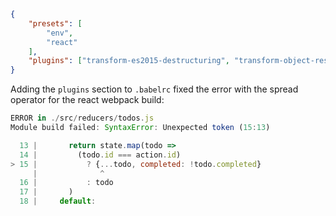 ```json
{
    "presets": [
        "env",
        "react"
    ],
    "plugins": ["transform-es2015-destructuring", "transform-object-rest-spread"]
}
```
Adding the `plugins` section to `.babelrc` fixed the error with the spread operator for the react webpack build:
```javascript
ERROR in ./src/reducers/todos.js
Module build failed: SyntaxError: Unexpected token (15:13)

  13 |       return state.map(todo =>
  14 |         (todo.id === action.id)
> 15 |           ? {...todo, completed: !todo.completed}
     |              ^
  16 |           : todo
  17 |       )
  18 |     default:
```
